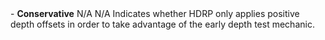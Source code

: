 <tr>
<td>- <strong>Conservative</strong></td>
<td>N/A</td>
<td>N/A</td>
<td>Indicates whether HDRP only applies positive depth offsets in order to take advantage of the early depth test mechanic.</td>
</tr>
